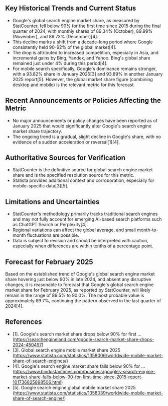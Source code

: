 ## Key Historical Trends and Current Status

- Google's global search engine market share, as measured by StatCounter, fell below 90% for the first time since 2015 during the final quarter of 2024, with monthly shares of 89.34% (October), 89.99% (November), and 89.73% (December)[4].
- This decline marks a shift from a decade-long period where Google consistently held 90-92% of the global market[4].
- The drop is attributed to increased competition, especially in Asia, and incremental gains by Bing, Yandex, and Yahoo. Bing's global share remained just under 4% during this period[4].
- For mobile search specifically, Google's dominance remains stronger, with a 93.82% share in January 2025[3] and 93.89% in another January 2025 report[5]. However, the global market share figure (combining desktop and mobile) is the relevant metric for this forecast.

## Recent Announcements or Policies Affecting the Metric

- No major announcements or policy changes have been reported as of January 2025 that would significantly alter Google's search engine market share trajectory.
- The ongoing trend is a gradual, slight decline in Google's share, with no evidence of a sudden acceleration or reversal[1][4].

## Authoritative Sources for Verification

- StatCounter is the definitive source for global search engine market share and is the specified resolution source for this metric.
- Statista provides additional context and corroboration, especially for mobile-specific data[3][5].

## Limitations and Uncertainties

- StatCounter's methodology primarily tracks traditional search engines and may not fully account for emerging AI-based search platforms such as ChatGPT Search or Perplexity[4].
- Regional variations can affect the global average, and small month-to-month fluctuations are possible.
- Data is subject to revision and should be interpreted with caution, especially when differences are within tenths of a percentage point.

## Forecast for February 2025

Based on the established trend of Google's global search engine market share hovering just below 90% in late 2024, and absent any disruptive changes, it is reasonable to forecast that Google's global search engine market share for February 2025, as reported by StatCounter, will likely remain in the range of 89.5% to 90.0%. The most probable value is approximately 89.7%, continuing the pattern observed in the last quarter of 2024[4].

## References

- [1]. Google's search market share drops below 90% for first ... (https://searchengineland.com/google-search-market-share-drops-2024-450497)
- [3]. Global search engine mobile market share 2025 (https://www.statista.com/statistics/1358006/worldwide-mobile-market-share-of-search-engines/)
- [4]. Google's search engine market share falls below 90% for ... (https://www.hindustantimes.com/business/googles-search-engine-market-share-falls-below-90-for-first-time-since-2015-report-101736825898506.html)
- [5]. Google search engine global mobile market share 2025 (https://www.statista.com/statistics/1358039/worldwide-mobile-market-share-of-search-engine/)
